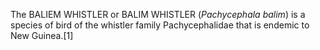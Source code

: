The BALIEM WHISTLER or BALIM WHISTLER (_Pachycephala balim_) is a species of bird of the whistler family Pachycephalidae that is endemic to New Guinea.[1]
